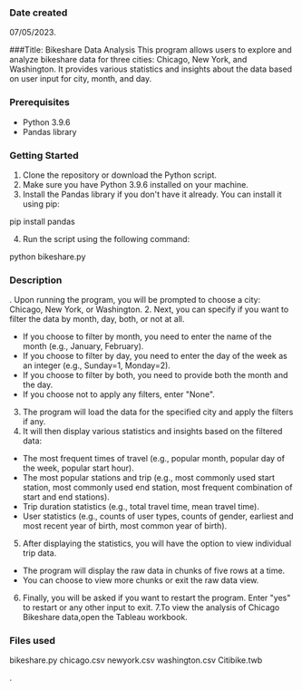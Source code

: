 

### Date created
07/05/2023.

###Title: Bikeshare Data Analysis
This program allows users to explore and analyze bikeshare data for three cities: Chicago, New York, and 
Washington. It provides various statistics and insights about the data based on user input for city, month, 
and day.

### Prerequisites

- Python 3.9.6
- Pandas library

### Getting Started

1. Clone the repository or download the Python script.
2. Make sure you have Python 3.9.6 installed on your machine.
3. Install the Pandas library if you don't have it already. You can install it using pip:

pip install pandas

4. Run the script using the following command:

python bikeshare.py


### Description
. Upon running the program, you will be prompted to choose a city: 
Chicago, New York, or Washington.
2. Next, you can specify if you want to filter the data by month, day, 
both, or not at all.
- If you choose to filter by month, you need to enter the name of the 
month (e.g., January, February).
- If you choose to filter by day, you need to enter the day of the week as 
an integer (e.g., Sunday=1, Monday=2).
- If you choose to filter by both, you need to provide both the month and 
the day.
- If you choose not to apply any filters, enter "None".
3. The program will load the data for the specified city and apply the 
filters if any.
4. It will then display various statistics and insights based on the 
filtered data:
- The most frequent times of travel (e.g., popular month, popular day of 
the week, popular start hour).
- The most popular stations and trip (e.g., most commonly used start 
station, most commonly used end station, most frequent combination of 
start and end stations).
- Trip duration statistics (e.g., total travel time, mean travel time).
- User statistics (e.g., counts of user types, counts of gender, earliest 
and most recent year of birth, most common year of birth).
5. After displaying the statistics, you will have the option to view 
individual trip data.
- The program will display the raw data in chunks of five rows at a time.
- You can choose to view more chunks or exit the raw data view.
6. Finally, you will be asked if you want to restart the program. Enter 
"yes" to restart or any other input to exit.
7.To view the analysis of Chicago Bikeshare data,open the Tableau 
workbook.




### Files used
bikeshare.py
chicago.csv
newyork.csv
washington.csv
Citibike.twb

.

